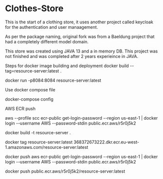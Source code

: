 # Clothes-Store

This is the start of a clothing store, it uses another project called keycloak for the authentication and user manaagement. 

As per the package naming, original fork was from a Baeldung project that had a completely different model domain.

This store was created using JAVA 13 and a in memory DB. This project was not finished and was completed after 2 years experieince in JAVA.

Steps for docker image building and deployment
docker build --tag=resource-server:latest . 

docker run -p8084:8084 resource-server:latest

Use docker compose file

docker-compose config


AWS ECR push

aws --profile scc  ecr-public get-login-password --region us-east-1 | docker login --username AWS --password-stdin public.ecr.aws/r5r0j5k2

docker build -t resource-server .

docker tag resource-server:latest 368372673222.dkr.ecr.eu-west-1.amazonaws.com/resource-server:latest

docker push aws ecr-public get-login-password --region us-east-1 | docker login --username AWS --password-stdin public.ecr.aws/r5r0j5k2



docker push public.ecr.aws/r5r0j5k2/resource-server:latest